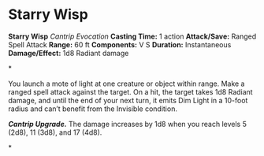 # Starry Wisp

**Starry Wisp**
_Cantrip Evocation_
**Casting Time:** 1 action
**Attack/Save:** Ranged Spell Attack
**Range:** 60 ft
**Components:** V S
**Duration:** Instantaneous
**Damage/Effect:** 1d8 Radiant damage

*<p>You launch a mote of light at one creature or object within range. Make a ranged spell attack against the target. On a hit, the target takes 1d8 Radiant damage, and until the end of your next turn, it emits Dim Light in a 10-foot radius and can’t benefit from the Invisible condition.

*****Cantrip Upgrade.***** The damage increases by 1d8 when you reach levels 5 (2d8), 11 (3d8), and 17 (4d8).</p>*